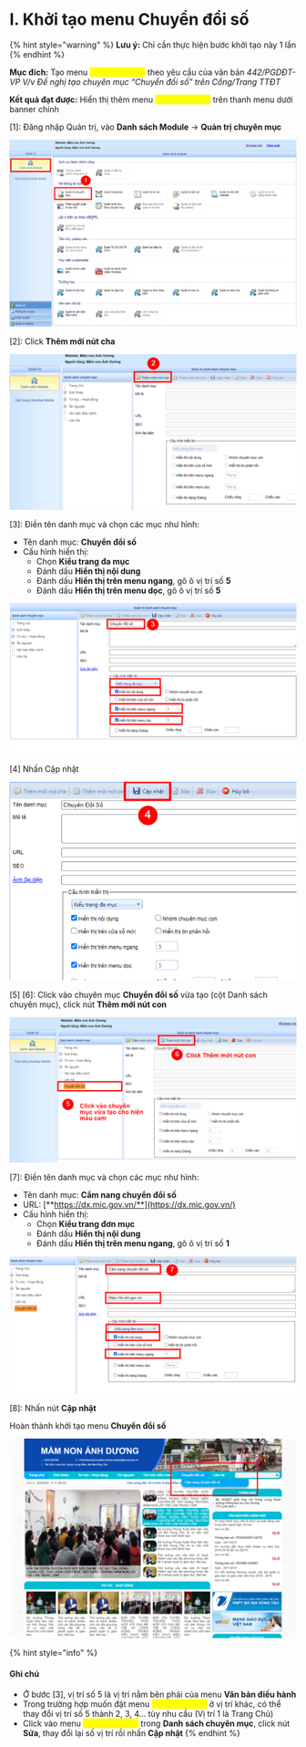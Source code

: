 # I. Khởi tạo menu Chuyển đổi số

{% hint style="warning" %}
**Lưu ý:** Chỉ cần thực hiện bước khởi tạo này 1 lần
{% endhint %}

**Mục đích:** Tạo menu <mark style="color:yellow;">**Chuyển đổi số**</mark> theo yêu cầu của văn bản _442/PGDĐT-VP V/v Đề nghị tạo chuyên mục “Chuyển đối số” trên Cổng/Trang TTĐT_

**Kết quả đạt được:** Hiển thị thêm menu <mark style="color:yellow;">**Chuyển đổi số**</mark> trên thanh menu dưới banner chính

\[1]:  Đăng nhập Quản trị, vào **Danh sách Module** -> **Quản trị chuyên mục**

![](<../../.gitbook/assets/image (97).png>)

\[2]: Click **Thêm mới nút cha**

![](<../../.gitbook/assets/image (52).png>)

\[3]: Điền tên danh mục và chọn các mục như hình:

* Tên danh mục: **Chuyển đổi số**
* Cấu hình hiển thị:
  * Chọn **Kiểu trang đa mục**
  * Đánh dấu **Hiển thị nội dung**
  * Đánh dấu **Hiển thị trên menu ngang**, gõ ô vị trí số **5**
  * Đánh dấu **Hiển thị trên menu dọc**, gõ ô vị trí số **5**

![](<../../.gitbook/assets/image (20).png>)

\[4] Nhấn Cập nhật

![](<../../.gitbook/assets/image (88).png>)

\[5] \[6]: Click vào chuyên mục **Chuyển đổi số** vừa tạo (cột Danh sách chuyên mục), click nút **Thêm mới nút con**

![](<../../.gitbook/assets/image (8) (1).png>)

\[7]: Điền tên danh mục và chọn các mục như hình:

* Tên danh mục: **Cẩm nang chuyển đổi số**
* URL: [**https://dx.mic.gov.vn/**](https://dx.mic.gov.vn/)
* Cấu hình hiển thị:
  * Chọn **Kiểu trang đơn mục**
  * Đánh dấu **Hiển thị nội dung**
  * Đánh dấu **Hiển thị trên menu ngang**, gõ ô vị trí số **1**

![](<../../.gitbook/assets/image (63).png>)

\[8]: Nhấn nút **Cập nhật**

Hoàn thành khởi tạo menu **Chuyển đổi số**

![](<../../.gitbook/assets/image (78).png>)

{% hint style="info" %}
#### Ghi chú

* Ở bước \[3], vị trí số 5 là vị trí nằm bên phải của menu **Văn bản điều hành**
* Trong trường hợp muốn đặt menu <mark style="color:yellow;">**Chuyển đổi số**</mark> ở vị trí khác, có thể thay đổi vị trí số 5 thành 2, 3, 4... tùy nhu cầu (Vị trí 1 là Trang Chủ)
* Click vào menu <mark style="color:yellow;">**Chuyển đổi số**</mark> trong **Danh sách chuyên mục**, click nút **Sửa**, thay đổi lại số vị trí rồi nhấn **Cập nhật**
{% endhint %}

